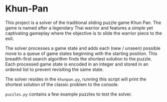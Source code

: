 # Khun-Pan

This project is a solver of the traditional sliding puzzle game Khun Pan.
The game is named after a legendary Thai warrior and features a simple yet captivating gameplay where the objective is to slide the warrior piece to the exit.

The solver processes a game state and adds each (new / unseen) possible move to a queue of game states beginning with the starting position.
This breadth-first search algorithm finds the shortest solution to the puzzle.
Each processed game state is encoded in an integer and stored in an ordered list to prevent revisiting the same state.

The solver resides in the `khunpan.py`, running this script will print the shortest solution of the classic problem to the console.

`puzzles.py` contains a few example puzzles to test the solver.
